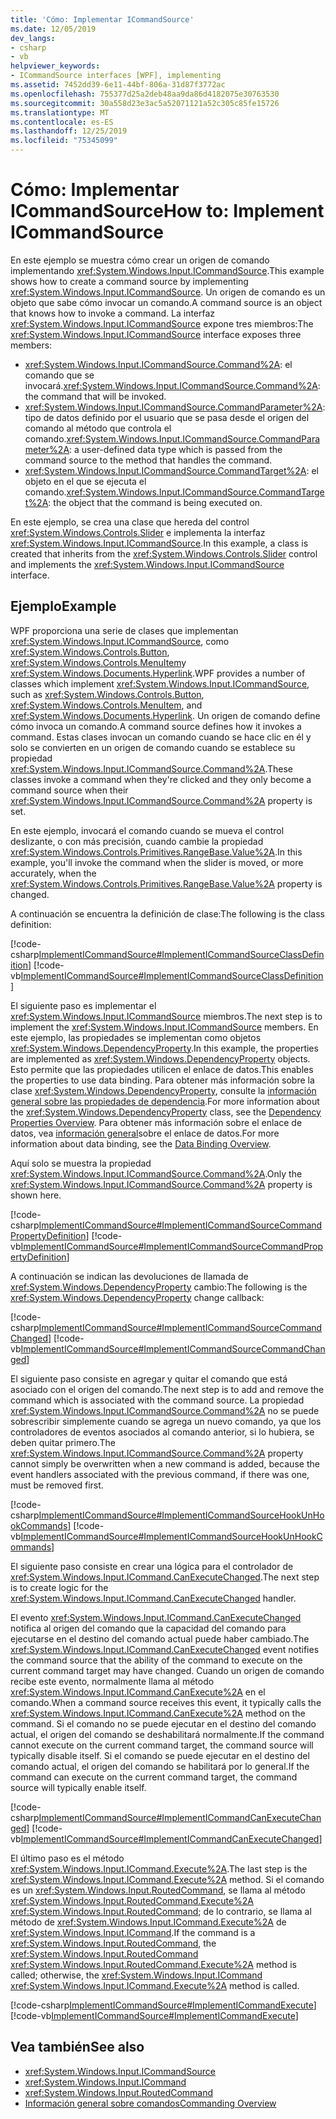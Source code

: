 ```yaml
---
title: 'Cómo: Implementar ICommandSource'
ms.date: 12/05/2019
dev_langs:
- csharp
- vb
helpviewer_keywords:
- ICommandSource interfaces [WPF], implementing
ms.assetid: 7452dd39-6e11-44bf-806a-31d87f3772ac
ms.openlocfilehash: 755377d25a2deb48aa9da86d4182075e30763530
ms.sourcegitcommit: 30a558d23e3ac5a52071121a52c305c85fe15726
ms.translationtype: MT
ms.contentlocale: es-ES
ms.lasthandoff: 12/25/2019
ms.locfileid: "75345099"
---
```

# <a name="how-to-implement-icommandsource"></a><span data-ttu-id="1c782-102">Cómo: Implementar ICommandSource</span><span class="sxs-lookup"><span data-stu-id="1c782-102">How to: Implement ICommandSource</span></span>

<span data-ttu-id="1c782-103">En este ejemplo se muestra cómo crear un origen de comando implementando <xref:System.Windows.Input.ICommandSource>.</span><span class="sxs-lookup"><span data-stu-id="1c782-103">This example shows how to create a command source by implementing <xref:System.Windows.Input.ICommandSource>.</span></span> <span data-ttu-id="1c782-104">Un origen de comando es un objeto que sabe cómo invocar un comando.</span><span class="sxs-lookup"><span data-stu-id="1c782-104">A command source is an object that knows how to invoke a command.</span></span> <span data-ttu-id="1c782-105">La interfaz <xref:System.Windows.Input.ICommandSource> expone tres miembros:</span><span class="sxs-lookup"><span data-stu-id="1c782-105">The <xref:System.Windows.Input.ICommandSource> interface exposes three members:</span></span>

- <span data-ttu-id="1c782-106"><xref:System.Windows.Input.ICommandSource.Command%2A>: el comando que se invocará.</span><span class="sxs-lookup"><span data-stu-id="1c782-106"><xref:System.Windows.Input.ICommandSource.Command%2A>: the command that will be invoked.</span></span>
- <span data-ttu-id="1c782-107"><xref:System.Windows.Input.ICommandSource.CommandParameter%2A>: tipo de datos definido por el usuario que se pasa desde el origen del comando al método que controla el comando.</span><span class="sxs-lookup"><span data-stu-id="1c782-107"><xref:System.Windows.Input.ICommandSource.CommandParameter%2A>: a user-defined data type which is passed from the command source to the method that handles the command.</span></span>
- <span data-ttu-id="1c782-108"><xref:System.Windows.Input.ICommandSource.CommandTarget%2A>: el objeto en el que se ejecuta el comando.</span><span class="sxs-lookup"><span data-stu-id="1c782-108"><xref:System.Windows.Input.ICommandSource.CommandTarget%2A>: the object that the command is being executed on.</span></span>

<span data-ttu-id="1c782-109">En este ejemplo, se crea una clase que hereda del control <xref:System.Windows.Controls.Slider> e implementa la interfaz <xref:System.Windows.Input.ICommandSource>.</span><span class="sxs-lookup"><span data-stu-id="1c782-109">In this example, a class is created that inherits from the <xref:System.Windows.Controls.Slider> control and implements the  <xref:System.Windows.Input.ICommandSource> interface.</span></span>
  
## <a name="example"></a><span data-ttu-id="1c782-110">Ejemplo</span><span class="sxs-lookup"><span data-stu-id="1c782-110">Example</span></span>

<span data-ttu-id="1c782-111">WPF proporciona una serie de clases que implementan <xref:System.Windows.Input.ICommandSource>, como <xref:System.Windows.Controls.Button>, <xref:System.Windows.Controls.MenuItem>y <xref:System.Windows.Documents.Hyperlink>.</span><span class="sxs-lookup"><span data-stu-id="1c782-111">WPF provides a number of classes which implement <xref:System.Windows.Input.ICommandSource>, such as <xref:System.Windows.Controls.Button>, <xref:System.Windows.Controls.MenuItem>, and <xref:System.Windows.Documents.Hyperlink>.</span></span> <span data-ttu-id="1c782-112">Un origen de comando define cómo invoca un comando.</span><span class="sxs-lookup"><span data-stu-id="1c782-112">A command source defines how it invokes a command.</span></span> <span data-ttu-id="1c782-113">Estas clases invocan un comando cuando se hace clic en él y solo se convierten en un origen de comando cuando se establece su propiedad <xref:System.Windows.Input.ICommandSource.Command%2A>.</span><span class="sxs-lookup"><span data-stu-id="1c782-113">These classes invoke a command when they're clicked and they only become a command source when their <xref:System.Windows.Input.ICommandSource.Command%2A> property is set.</span></span>

<span data-ttu-id="1c782-114">En este ejemplo, invocará el comando cuando se mueva el control deslizante, o con más precisión, cuando cambie la propiedad <xref:System.Windows.Controls.Primitives.RangeBase.Value%2A>.</span><span class="sxs-lookup"><span data-stu-id="1c782-114">In this example, you'll invoke the command when the slider is moved, or more accurately, when the <xref:System.Windows.Controls.Primitives.RangeBase.Value%2A> property is changed.</span></span>

<span data-ttu-id="1c782-115">A continuación se encuentra la definición de clase:</span><span class="sxs-lookup"><span data-stu-id="1c782-115">The following is the class definition:</span></span>

[!code-csharp[ImplementICommandSource#ImplementICommandSourceClassDefinition](~/samples/snippets/csharp/VS_Snippets_Wpf/ImplementICommandSource/CSharp/CommandSlider.cs#implementicommandsourceclassdefinition)]
[!code-vb[ImplementICommandSource#ImplementICommandSourceClassDefinition](~/samples/snippets/visualbasic/VS_Snippets_Wpf/ImplementICommandSource/visualbasic/commandslider.vb#implementicommandsourceclassdefinition)]

<span data-ttu-id="1c782-116">El siguiente paso es implementar el <xref:System.Windows.Input.ICommandSource> miembros.</span><span class="sxs-lookup"><span data-stu-id="1c782-116">The next step is to implement the <xref:System.Windows.Input.ICommandSource> members.</span></span> <span data-ttu-id="1c782-117">En este ejemplo, las propiedades se implementan como objetos <xref:System.Windows.DependencyProperty>.</span><span class="sxs-lookup"><span data-stu-id="1c782-117">In this example, the properties are implemented as <xref:System.Windows.DependencyProperty> objects.</span></span> <span data-ttu-id="1c782-118">Esto permite que las propiedades utilicen el enlace de datos.</span><span class="sxs-lookup"><span data-stu-id="1c782-118">This enables the properties to use data binding.</span></span> <span data-ttu-id="1c782-119">Para obtener más información sobre la clase <xref:System.Windows.DependencyProperty>, consulte la [información general sobre las propiedades de dependencia](dependency-properties-overview.md).</span><span class="sxs-lookup"><span data-stu-id="1c782-119">For more information about the <xref:System.Windows.DependencyProperty> class, see the [Dependency Properties Overview](dependency-properties-overview.md).</span></span> <span data-ttu-id="1c782-120">Para obtener más información sobre el enlace de datos, vea [información general](../../../desktop-wpf/data/data-binding-overview.md)sobre el enlace de datos.</span><span class="sxs-lookup"><span data-stu-id="1c782-120">For more information about data binding, see the [Data Binding Overview](../../../desktop-wpf/data/data-binding-overview.md).</span></span>

<span data-ttu-id="1c782-121">Aquí solo se muestra la propiedad <xref:System.Windows.Input.ICommandSource.Command%2A>.</span><span class="sxs-lookup"><span data-stu-id="1c782-121">Only the <xref:System.Windows.Input.ICommandSource.Command%2A> property is shown here.</span></span>
 
[!code-csharp[ImplementICommandSource#ImplementICommandSourceCommandPropertyDefinition](~/samples/snippets/csharp/VS_Snippets_Wpf/ImplementICommandSource/CSharp/CommandSlider.cs#implementicommandsourcecommandpropertydefinition)]
[!code-vb[ImplementICommandSource#ImplementICommandSourceCommandPropertyDefinition](~/samples/snippets/visualbasic/VS_Snippets_Wpf/ImplementICommandSource/visualbasic/commandslider.vb#implementicommandsourcecommandpropertydefinition)]  
  
<span data-ttu-id="1c782-122">A continuación se indican las devoluciones de llamada de <xref:System.Windows.DependencyProperty> cambio:</span><span class="sxs-lookup"><span data-stu-id="1c782-122">The following is the <xref:System.Windows.DependencyProperty> change callback:</span></span>

[!code-csharp[ImplementICommandSource#ImplementICommandSourceCommandChanged](~/samples/snippets/csharp/VS_Snippets_Wpf/ImplementICommandSource/CSharp/CommandSlider.cs#implementicommandsourcecommandchanged)]
[!code-vb[ImplementICommandSource#ImplementICommandSourceCommandChanged](~/samples/snippets/visualbasic/VS_Snippets_Wpf/ImplementICommandSource/visualbasic/commandslider.vb#implementicommandsourcecommandchanged)]

<span data-ttu-id="1c782-123">El siguiente paso consiste en agregar y quitar el comando que está asociado con el origen del comando.</span><span class="sxs-lookup"><span data-stu-id="1c782-123">The next step is to add and remove the command which is associated with the command source.</span></span> <span data-ttu-id="1c782-124">La propiedad <xref:System.Windows.Input.ICommandSource.Command%2A> no se puede sobrescribir simplemente cuando se agrega un nuevo comando, ya que los controladores de eventos asociados al comando anterior, si lo hubiera, se deben quitar primero.</span><span class="sxs-lookup"><span data-stu-id="1c782-124">The <xref:System.Windows.Input.ICommandSource.Command%2A> property cannot simply be overwritten when a new command is added, because the event handlers associated with the previous command, if there was one, must be removed first.</span></span>

[!code-csharp[ImplementICommandSource#ImplementICommandSourceHookUnHookCommands](~/samples/snippets/csharp/VS_Snippets_Wpf/ImplementICommandSource/CSharp/CommandSlider.cs#implementicommandsourcehookunhookcommands)]
[!code-vb[ImplementICommandSource#ImplementICommandSourceHookUnHookCommands](~/samples/snippets/visualbasic/VS_Snippets_Wpf/ImplementICommandSource/visualbasic/commandslider.vb#implementicommandsourcehookunhookcommands)]

<span data-ttu-id="1c782-125">El siguiente paso consiste en crear una lógica para el controlador de <xref:System.Windows.Input.ICommand.CanExecuteChanged>.</span><span class="sxs-lookup"><span data-stu-id="1c782-125">The next step is to create logic for the <xref:System.Windows.Input.ICommand.CanExecuteChanged> handler.</span></span>

<span data-ttu-id="1c782-126">El evento <xref:System.Windows.Input.ICommand.CanExecuteChanged> notifica al origen del comando que la capacidad del comando para ejecutarse en el destino del comando actual puede haber cambiado.</span><span class="sxs-lookup"><span data-stu-id="1c782-126">The <xref:System.Windows.Input.ICommand.CanExecuteChanged> event notifies the command source that the ability of the command to execute on the current command target may have changed.</span></span> <span data-ttu-id="1c782-127">Cuando un origen de comando recibe este evento, normalmente llama al método <xref:System.Windows.Input.ICommand.CanExecute%2A> en el comando.</span><span class="sxs-lookup"><span data-stu-id="1c782-127">When a command source receives this event, it typically calls the <xref:System.Windows.Input.ICommand.CanExecute%2A> method on the command.</span></span> <span data-ttu-id="1c782-128">Si el comando no se puede ejecutar en el destino del comando actual, el origen del comando se deshabilitará normalmente.</span><span class="sxs-lookup"><span data-stu-id="1c782-128">If the command cannot execute on the current command target, the command source will typically disable itself.</span></span> <span data-ttu-id="1c782-129">Si el comando se puede ejecutar en el destino del comando actual, el origen del comando se habilitará por lo general.</span><span class="sxs-lookup"><span data-stu-id="1c782-129">If the command can execute on the current command target, the command source will typically enable itself.</span></span>

[!code-csharp[ImplementICommandSource#ImplementICommandCanExecuteChanged](~/samples/snippets/csharp/VS_Snippets_Wpf/ImplementICommandSource/CSharp/CommandSlider.cs#implementicommandcanexecutechanged)]
[!code-vb[ImplementICommandSource#ImplementICommandCanExecuteChanged](~/samples/snippets/visualbasic/VS_Snippets_Wpf/ImplementICommandSource/visualbasic/commandslider.vb#implementicommandcanexecutechanged)]

<span data-ttu-id="1c782-130">El último paso es el método <xref:System.Windows.Input.ICommand.Execute%2A>.</span><span class="sxs-lookup"><span data-stu-id="1c782-130">The last step is the <xref:System.Windows.Input.ICommand.Execute%2A> method.</span></span> <span data-ttu-id="1c782-131">Si el comando es un <xref:System.Windows.Input.RoutedCommand>, se llama al método <xref:System.Windows.Input.RoutedCommand.Execute%2A> <xref:System.Windows.Input.RoutedCommand>; de lo contrario, se llama al método de <xref:System.Windows.Input.ICommand.Execute%2A> de <xref:System.Windows.Input.ICommand>.</span><span class="sxs-lookup"><span data-stu-id="1c782-131">If the command is a <xref:System.Windows.Input.RoutedCommand>, the <xref:System.Windows.Input.RoutedCommand> <xref:System.Windows.Input.RoutedCommand.Execute%2A> method is called; otherwise, the <xref:System.Windows.Input.ICommand> <xref:System.Windows.Input.ICommand.Execute%2A> method is called.</span></span>

[!code-csharp[ImplementICommandSource#ImplementICommandExecute](~/samples/snippets/csharp/VS_Snippets_Wpf/ImplementICommandSource/CSharp/CommandSlider.cs#implementicommandexecute)]
[!code-vb[ImplementICommandSource#ImplementICommandExecute](~/samples/snippets/visualbasic/VS_Snippets_Wpf/ImplementICommandSource/visualbasic/commandslider.vb#implementicommandexecute)]

## <a name="see-also"></a><span data-ttu-id="1c782-132">Vea también</span><span class="sxs-lookup"><span data-stu-id="1c782-132">See also</span></span>

- <xref:System.Windows.Input.ICommandSource>
- <xref:System.Windows.Input.ICommand>
- <xref:System.Windows.Input.RoutedCommand>
- [<span data-ttu-id="1c782-133">Información general sobre comandos</span><span class="sxs-lookup"><span data-stu-id="1c782-133">Commanding Overview</span></span>](commanding-overview.md)
